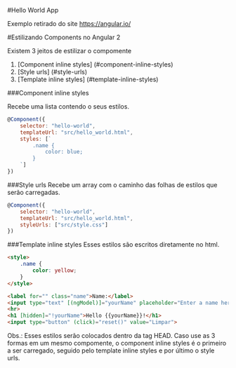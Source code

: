 #Hello World App

Exemplo retirado do site https://angular.io/

#Estilizando Components no Angular 2

Existem 3 jeitos de estilizar o compomente

1. [Component inline styles] (#component-inline-styles)
1. [Style urls] (#style-urls)
1. [Template inline styles] (#template-inline-styles)

###Component inline styles 

Recebe uma lista contendo o seus estilos.
```javascript
@Component({
    selector: "hello-world",
    templateUrl: "src/hello_world.html",
    styles: [`
        .name {
            color: blue;
        }
    `]
})
```

###Style urls
Recebe um array com o caminho das folhas de estilos que serão carregadas. 
```javascript
@Component({
    selector: "hello-world",
    templateUrl: "src/hello_world.html",
    styleUrls: ["src/style.css"]
})
```

###Template inline styles
Esses estilos são escritos diretamente no html.

```html
<style>
    .name {
        color: yellow;
    }
</style>

<label for="" class="name">Name:</label>
<input type="text" [(ngModel)]="yourName" placeholder="Enter a name here">
<hr>
<h1 [hidden]="!yourName">Hello {{yourName}}!</h1>
<input type="button" (click)="reset()" value="Limpar">
```

Obs.:
Esses estilos serão colocados dentro da tag HEAD. Caso use as 3 formas em um mesmo compomente, o component inline styles é o primeiro a ser carregado, 
seguido pelo template inline styles e por último o style urls.